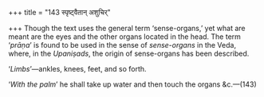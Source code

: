 +++
title = "143 स्पृष्ट्वैतान् अशुचिर्"

+++
Though the text uses the general term ‘sense-organs,’ yet what are meant
are the eyes and the other organs located in the head. The term
‘*prāṇa*’ is found to be used in the sense of *sense-organs* in the
Veda, where, in the *Upaniṣads*, the origin of sense-organs has been
described.

‘*Limbs*’—ankles, knees, feet, and so forth.

‘*With the palm*’ he shall take up water and then touch the organs
&c.—(143)


